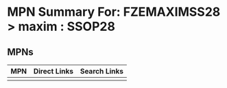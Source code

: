 



# MPN Summary For: FZEMAXIMSS28 > maxim : SSOP28

## MPNs
  

|MPN|Direct Links|Search Links|
| :--- | :--- | :--- |
||||
